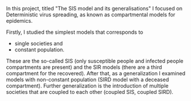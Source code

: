 In this project, titled "The SIS model and its generalisations" I focused on Deterministic virus spreading, as known as compartmental models for epidemics.

Firstly, I studied the simplest models that corresponds to
- single societies and
- constant population.

These are the so-called SIS (only susceptible people and infected people compartments are present) and the SIR models (there are a third compartment for the recovered).
After that, as a generalization I examined models with non-constant population (SIRD model with a deceased compartment).
Further generalization is the introduction of multiple societies that are coupled to each other (coupled SIS, coupled SIRD).

